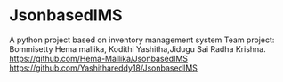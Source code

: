 # JsonbasedIMS
A python project based on inventory management system 
Team project: Bommisetty Hema mallika, Kodithi Yashitha,Jidugu Sai Radha Krishna.
https://github.com/Hema-Mallika/JsonbasedIMS
https://github.com/Yashithareddy18/JsonbasedIMS
